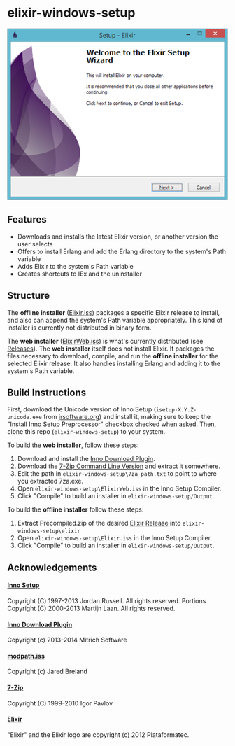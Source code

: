# elixir-windows-setup

![elixir-websetup](assets/screenshot.png)

## Features

* Downloads and installs the latest Elixir version, or another version the user selects
* Offers to install Erlang and add the Erlang directory to the system's Path variable
* Adds Elixir to the system's Path variable
* Creates shortcuts to IEx and the uninstaller

## Structure

The **offline installer** ([Elixir.iss](Elixir.iss)) packages a specific Elixir release to install, and also can append the system's Path variable appropriately.  This kind of installer is currently not distributed in binary form.

The **web installer** ([ElixirWeb.iss](ElixirWeb.iss)) is what's currently distributed (see [Releases](https://github.com/chyndman/elixir-windows-setup/releases)). The **web installer** itself does not install Elixir.  It packages the files necessary to download, compile, and run the **offline installer** for the selected Elixir release.  It also handles installing Erlang and adding it to the system's Path variable.

## Build Instructions

First, download the Unicode version of Inno Setup (`isetup-X.Y.Z-unicode.exe` from [jrsoftware.org](http://www.jrsoftware.org/isdl.php#stable)) and install it, making sure to keep the "Install Inno Setup Preprocessor" checkbox checked when asked.  Then, clone this repo (`elixir-windows-setup`) to your system.

To build the **web installer**, follow these steps:

1. Download and install the [Inno Download Plugin](https://code.google.com/p/inno-download-plugin/).
2. Download the [7-Zip Command Line Version](http://www.7-zip.org/download.html) and extract it somewhere.
3. Edit the path in `elixir-windows-setup\7za_path.txt` to point to where you extracted 7za.exe.
4. Open `elixir-windows-setup\ElixirWeb.iss` in the Inno Setup Compiler.
5. Click "Compile" to build an installer in `elixir-windows-setup/Output`.

To build the **offline installer** follow these steps:

1. Extract Precompiled.zip of the desired [Elixir Release](https://github.com/elixir-lang/elixir/releases/) into `elixir-windows-setup\elixir`
2. Open `elixir-windows-setup\Elixir.iss` in the Inno Setup Compiler.
3. Click "Compile" to build an installer in `elixir-windows-setup/Output`.

## Acknowledgements

#### [Inno Setup](http://www.jrsoftware.org/isinfo.php)
Copyright (C) 1997-2013 Jordan Russell. All rights reserved.
Portions Copyright (C) 2000-2013 Martijn Laan. All rights reserved.

#### [Inno Download Plugin](https://code.google.com/p/inno-download-plugin/)
Copyright (c) 2013-2014 Mitrich Software

#### [modpath.iss](http://legroom.net/software/modpath)
Copyright (c) Jared Breland

#### [7-Zip](http://www.7-zip.org/)
Copyright (C) 1999-2010 Igor Pavlov

#### [Elixir](http://elixir-lang.org/)
"Elixir" and the Elixir logo are copyright (c) 2012 Plataformatec.
